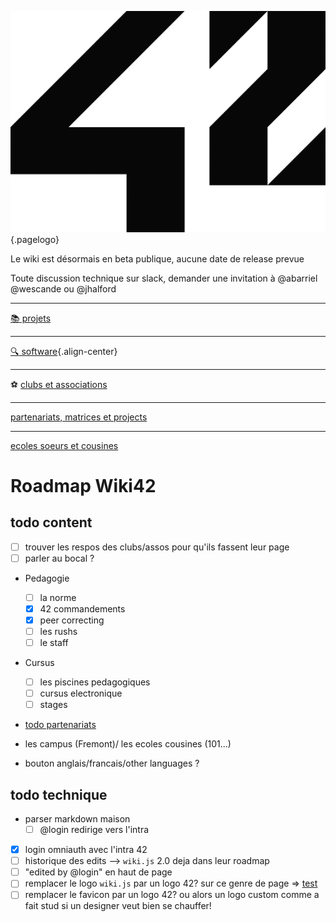![42 Logo](/uploads/42-logo.png "42 Logo"){.pagelogo}

Le wiki est désormais en beta publique, aucune date de release prevue

Toute discussion technique sur slack, demander une invitation à @abarriel @wescande ou @jhalford

-----

[:books: projets](/Projects)


-----

[:mag: software](/software){.align-center}

-----

:soccer: [clubs et associations](/campus-paris/clubs)

-----

[partenariats, matrices et projects](/partenariats)

-----

[ecoles soeurs et cousines](/ausland)
# Roadmap Wiki42

## todo content

- [ ] trouver les respos des clubs/assos pour qu'ils fassent leur page
- [ ] parler au bocal ?

- Pedagogie
	- [ ] la norme
	- [x] 42 commandements
	- [x] peer correcting
	- [ ] les rushs
	- [ ] le staff

- Cursus
	- [ ] les piscines pedagogiques
	- [ ] cursus electronique
	- [ ] stages

- [todo partenariats](/todo/partenariats)

- les campus (Fremont)/ les ecoles cousines (101...)

- bouton anglais/francais/other languages ?
## todo technique

- parser markdown maison
	- [ ] @login redirige vers l'intra
- [X] login omniauth avec l'intra 42
- [ ] historique des edits --> `wiki.js` 2.0 deja dans leur roadmap
- [ ] "edited by @login" en haut de page
- [ ] remplacer le logo `wiki.js` par un logo 42? sur ce genre de page => [test](/test)
- [ ] remplacer le favicon par un logo 42? ou alors un logo custom comme a fait stud si un designer veut bien se chauffer!
